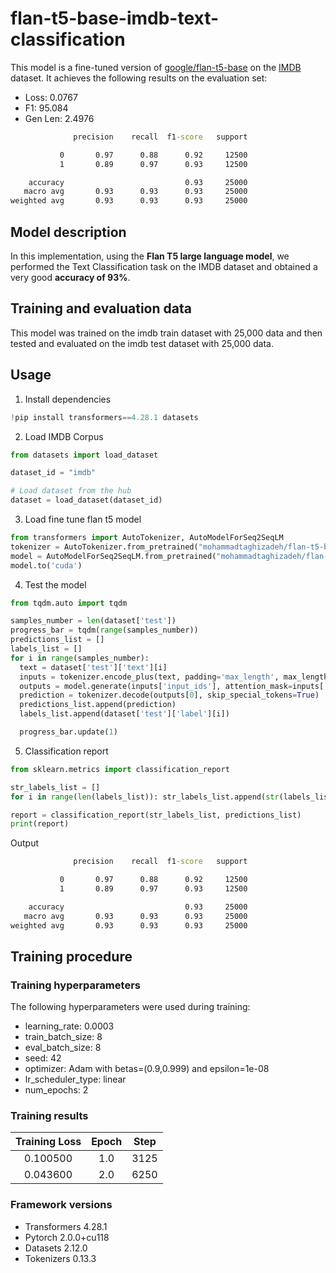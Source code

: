 <!-- This model card has been generated automatically according to the information the Trainer had access to. You
should probably proofread and complete it, then remove this comment. -->

# flan-t5-base-imdb-text-classification

This model is a fine-tuned version of [google/flan-t5-base](https://huggingface.co/google/flan-t5-base) on the [IMDB](https://huggingface.co/datasets/imdb) dataset.
It achieves the following results on the evaluation set:
- Loss: 0.0767
- F1: 95.084
- Gen Len: 2.4976

```cmd
              precision    recall  f1-score   support

           0       0.97      0.88      0.92     12500
           1       0.89      0.97      0.93     12500

    accuracy                           0.93     25000
   macro avg       0.93      0.93      0.93     25000
weighted avg       0.93      0.93      0.93     25000
```

## Model description
In this implementation, using the **Flan T5 large language model**, we performed the Text Classification task on the IMDB dataset and obtained a very good **accuracy of 93%**.


## Training and evaluation data
This model was trained on the imdb train dataset with 25,000 data and then tested and evaluated on the imdb test dataset with 25,000 data.

## Usage

1. Install dependencies
```python
!pip install transformers==4.28.1 datasets
```

2. Load IMDB Corpus
```python
from datasets import load_dataset

dataset_id = "imdb"

# Load dataset from the hub
dataset = load_dataset(dataset_id)
```

3. Load fine tune flan t5 model
```python
from transformers import AutoTokenizer, AutoModelForSeq2SeqLM
tokenizer = AutoTokenizer.from_pretrained("mohammadtaghizadeh/flan-t5-base-imdb-text-classification")
model = AutoModelForSeq2SeqLM.from_pretrained("mohammadtaghizadeh/flan-t5-base-imdb-text-classification")
model.to('cuda')
```

4. Test the model
```python
from tqdm.auto import tqdm

samples_number = len(dataset['test'])
progress_bar = tqdm(range(samples_number))
predictions_list = []
labels_list = []
for i in range(samples_number):
  text = dataset['test']['text'][i]
  inputs = tokenizer.encode_plus(text, padding='max_length', max_length=512, return_tensors='pt').to('cuda')
  outputs = model.generate(inputs['input_ids'], attention_mask=inputs['attention_mask'], max_length=150, num_beams=4, early_stopping=True)
  prediction = tokenizer.decode(outputs[0], skip_special_tokens=True)
  predictions_list.append(prediction)
  labels_list.append(dataset['test']['label'][i])

  progress_bar.update(1)
```

5. Classification report
```python
from sklearn.metrics import classification_report

str_labels_list = []
for i in range(len(labels_list)): str_labels_list.append(str(labels_list[i]))

report = classification_report(str_labels_list, predictions_list)
print(report)
```

Output
```cmd
              precision    recall  f1-score   support

           0       0.97      0.88      0.92     12500
           1       0.89      0.97      0.93     12500

    accuracy                           0.93     25000
   macro avg       0.93      0.93      0.93     25000
weighted avg       0.93      0.93      0.93     25000
```


## Training procedure

### Training hyperparameters

The following hyperparameters were used during training:
- learning_rate: 0.0003
- train_batch_size: 8
- eval_batch_size: 8
- seed: 42
- optimizer: Adam with betas=(0.9,0.999) and epsilon=1e-08
- lr_scheduler_type: linear
- num_epochs: 2

### Training results

| Training Loss | Epoch | Step |
|:-------------:|:-----:|:----:|
| 0.100500      | 1.0   | 3125 |
| 0.043600      | 2.0   | 6250 | 

### Framework versions

- Transformers 4.28.1
- Pytorch 2.0.0+cu118
- Datasets 2.12.0
- Tokenizers 0.13.3